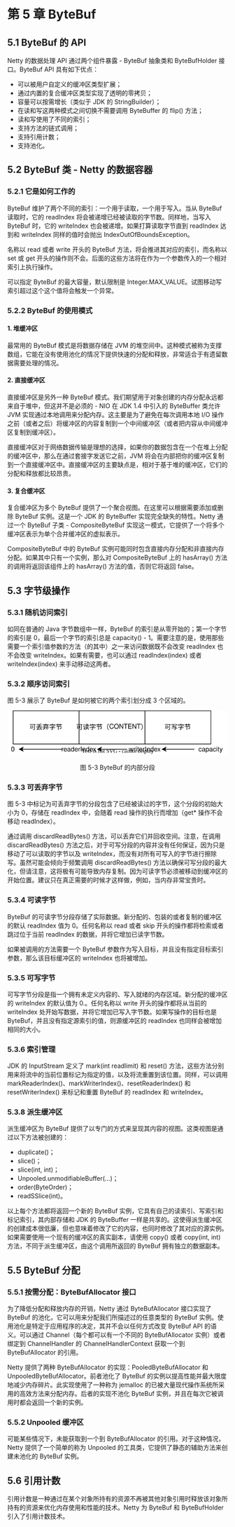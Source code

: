# 第 5 章 ByteBuf

## 5.1 ByteBuf 的 API

Netty 的数据处理 API 通过两个组件暴露 - ByteBuf 抽象类和 ByteBufHolder 接口。ByteBuf API 具有如下优点：
* 可以被用户自定义的缓冲区类型扩展；
* 通过内置的复合缓冲区类型实现了透明的零拷贝；
* 容量可以按需增长（类似于 JDK 的 StringBuilder）；
* 在读和写这两种模式之间切换不需要调用 ByteBuffer 的 flip() 方法；
* 读和写使用了不同的索引；
* 支持方法的链式调用；
* 支持引用计数；
* 支持池化。

## 5.2 ByteBuf 类 - Netty 的数据容器

### 5.2.1 它是如何工作的

ByteBuf 维护了两个不同的索引：一个用于读取，一个用于写入。当从 ByteBuf 读取时，它的 readIndex 将会被递增已经被读取的字节数。同样地，当写入 ByteBuf 时，它的 writeIndex 也会被递增。如果打算读取字节直到 readIndex 达到和 writeIndex 同样的值时会抛出 IndexOutOfBoundsException。

名称以 read 或者 write 开头的 ByteBuf 方法，将会推进其对应的索引，而名称以 set 或 get 开头的操作则不会。后面的这些方法将在作为一个参数传入的一个相对索引上执行操作。

可以指定 ByteBuf 的最大容量，默认限制是 Integer.MAX_VALUE。试图移动写索引超过这个这个值将会触发一个异常。

### 5.2.2 ByteBuf 的使用模式

#### 1. 堆缓冲区

最常用的 ByteBuf 模式是将数据存储在 JVM 的堆空间中。这种模式被称为支撑数组，它能在没有使用池化的情况下提供快速的分配和释放，非常适合于有遗留数据需要处理的情况。

#### 2. 直接缓冲区

直接缓冲区是另外一种 ByteBuf 模式。我们期望用于对象创建的内存分配永远都来自于堆中，但这并不是必须的 - NIO 在 JDK 1.4 中引入的 ByteBuffer 类允许 JVM 实现通过本地调用来分配内存。这主要是为了避免在每次调用本地 I/O 操作之前（或者之后）将缓冲区的内容复制到一个中间缓冲区（或者把内容从中间缓冲区复制到缓冲区）。

直接缓冲区对于网络数据传输是理想的选择，如果你的数据包含在一个在堆上分配的缓冲区中，那么在通过套接字发送它之前，JVM 将会在内部把你的缓冲区复制到一个直接缓冲区中。直接缓冲区的主要缺点是，相对于基于堆的缓冲区，它们的分配和释放都比较昂贵。

#### 3. 复合缓冲区

复合缓冲区为多个 ByteBuf 提供了一个聚合视图。在这里可以根据需要添加或删除 ByteBuf 实例。这是一个 JDK 的 ByteBuffer 实现完全缺失的特性。Netty 通过一个 ByteBuf 子类 - CompositeByteBuf 实现这一模式，它提供了一个将多个缓冲区表示为单个合并缓冲区的虚拟表示。

CompositeByteBuf 中的 ByteBuf 实例可能同时包含直接内存分配和非直接内存分配。如果其中只有一个实例，那么对 CompositeByteBuf 上的 hasArray() 方法的调用将返回该组件上的 hasArray() 方法的值，否则它将返回 false。

## 5.3 字节级操作

### 5.3.1 随机访问索引

如同在普通的 Java 字节数组中一样，ByteBuf 的索引是从零开始的；第一个字节的索引是 0，最后一个字节的索引总是 capacity() - 1。需要注意的是，使用那些需要一个索引值参数的方法（的其中）之一来访问数据既不会改变 readIndex 也不会改变 writeIndex。如果有需要，也可以通过 readIndex(index) 或者 writeIndex(index) 来手动移动这两者。

### 5.3.2 顺序访问索引

图 5-3 展示了 ByteBuf 是如何被它的两个索引划分成 3 个区域的。

![图 5-3 ByteBuf 的内部分段](pic/pic_5-3.svg)
<div style="text-align: center;">图 5-3 ByteBuf 的内部分段</div>

### 5.3.3 可丢弃字节

图 5-3 中标记为可丢弃字节的分段包含了已经被读过的字节，这个分段的初始大小为 0，存储在 readIndex 中，会随着 read 操作的执行而增加（get* 操作不会移动 readIndex）。

通过调用 discardReadBytes() 方法，可以丢弃它们并回收空间。注意，在调用 discardReadBytes() 方法之后，对于可写分段的内容并没有任何保证，因为只是移动了可以读取的字节以及 writeIndex，而没有对所有可写入的字节进行擦除写。虽然可能会倾向于频繁调用 discardReadBytes() 方法以确保可写分段的最大化，但请注意，这将极有可能导致内存复制。因为可读字节必须被移动到缓冲区的开始位置。建议只在真正需要的时候才这样做，例如，当内存非常宝贵时。

### 5.3.4 可读字节

ByteBuf 的可读字节分段存储了实际数据。新分配的、包装的或者复制的缓冲区的默认 readIndex 值为 0。任何名称以 read 或者 skip 开头的操作都将检索或者跳过位于当前 readIndex 的数据，并将它增加已读字节数。

如果被调用的方法需要一个 ByteBuf 参数作为写入目标，并且没有指定目标索引参数，那么该目标缓冲区的 writeIndex 也将被增加。

### 5.3.5 可写字节

可写字节分段是指一个拥有未定义内容的、写入就绪的内存区域。新分配的缓冲区的 writeIndex 的默认值为 0.。任何名称以 write 开头的操作都将从当前的 writeIndex 处开始写数据，并将它增加已写入字节数。如果写操作的目标也是 ByteBuf，并且没有指定源索引的值，则源缓冲区的 readIndex 也同样会被增加相同的大小。

### 5.3.6 索引管理

JDK 的 InputStream 定义了 mark(int readlimit) 和 reset() 方法，这些方法分别用来将流中的当前位置标记为指定的值，以及将流重置到该位置。同样，可以调用 markReaderIndex()、markWriterIndex()、resetReaderIndex() 和 resetWriterIndex() 来标记和重置 ByteBuf 的 readIndex 和 writeIndex。

### 5.3.8 派生缓冲区

派生缓冲区为 ByteBuf 提供了以专门的方式来呈现其内容的视图。这类视图是通过以下方法被创建的：
* duplicate()；
* slice()；
* slice(int, int)；
* Unpooled.unmodifiableBuffer(...)；
* order(ByteOrder)；
* readSSlice(int)。

以上每个方法都将返回一个新的 ByteBuf 实例，它具有自己的读索引、写索引和标记索引，其内部存储和 JDK 的 ByteBuffer 一样是共享的。这使得派生缓冲区的创建成本很低廉，但也意味着修改了它的内容，也同时修改了其对应的源实例。如果需要使用一个现有的缓冲区的真实副本，请使用 copy() 或者 copy(int, int) 方法，不同于派生缓冲区，由这个调用所返回的 ByteBuf 拥有独立的数据副本。

## 5.5 ByteBuf 分配

### 5.5.1 按需分配：ByteBufAllocator 接口

为了降低分配和释放内存的开销，Netty 通过 ByteBufAllocator 接口实现了 ByteBuf 的池化，它可以用来分配我们所描述过的任意类型的 ByteBuf 实例。使用池化是特定于应用程序的决定，其并不会以任何方式改变 ByteBuf API 的语义。可以通过 Channel（每个都可以有一个不同的 ByteBufAllocator 实例）或者绑定到 ChannelHandler 的 ChannelHandlerContext 获取一个到 ByteBufAllocator 的引用。

Netty 提供了两种 ByteBufAllocator 的实现：PooledByteBufAllocator 和 UnpooledByteBufAllocator。前者池化了 ByteBuf 的实例以提高性能并最大限度地减少内存碎片。此实现使用了一种称为 jemalloc 的已被大量现代操作系统所采用的高效方法来分配内存。后者的实现不池化 ByteBuf 实例，并且在每次它被调用时都会返回一个新的实例。

### 5.5.2 Unpooled 缓冲区

可能某些情况下，未能获取到一个到 ByteBufAllocator 的引用。对于这种情况，Netty 提供了一个简单的称为 Unpooled 的工具类，它提供了静态的辅助方法来创建未池化的 ByteBuf 实例。

## 5.6 引用计数

引用计数是一种通过在某个对象所持有的资源不再被其他对象引用时释放该对象所持有的资源来优化内存使用和性能的技术。Netty 为 ByteBuf 和 ByteBufHolder 引入了引用计数技术。
